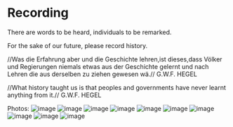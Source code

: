 # Recording

There are words to be heard, individuals to be remarked.

For the sake of our future, please record history.


//Was die Erfahrung aber und die Geschichte lehren,ist dieses,dass Völker und Regierungen niemals etwas aus der Geschichte gelernt und nach Lehren die aus derselben zu ziehen gewesen wä.//
G.W.F. HEGEL

//What history taught us is that peoples and governments have never learnt anything from it.//
G.W.F. HEGEL

Photos:
![image](https://github.com/yichuan-00/kitsch.GitHub.io/blob/master/QQ图片20200202162905.jpg)
![image](https://github.com/yichuan-00/kitsch.GitHub.io/blob/master/QQ图片20200202162908.jpg)
![image](https://github.com/yichuan-00/kitsch.GitHub.io/blob/master/QQ图片20200202162905.jpg)
![image](https://github.com/yichuan-00/kitsch.GitHub.io/blob/master/QQ图片20200202162905.jpg)
![image](https://github.com/yichuan-00/kitsch.GitHub.io/blob/master/QQ图片20200202162905.jpg)
![image](https://github.com/yichuan-00/kitsch.GitHub.io/blob/master/QQ图片20200202162905.jpg)
![image](https://github.com/yichuan-00/kitsch.GitHub.io/blob/master/QQ图片20200202162905.jpg)
![image](https://github.com/yichuan-00/kitsch.GitHub.io/blob/master/QQ图片20200202162905.jpg)
![image](https://github.com/yichuan-00/kitsch.GitHub.io/blob/master/QQ图片20200202162905.jpg)
![image](https://github.com/yichuan-00/kitsch.GitHub.io/blob/master/QQ图片20200202162905.jpg)

